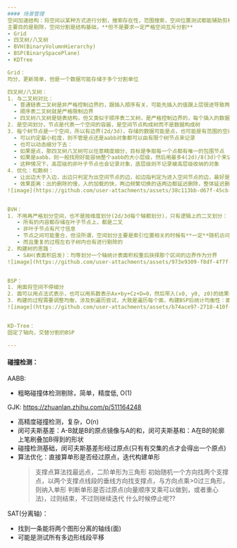 ```yaml
---
#### 场景管理
空间加速结构：将空间以某种方式进行分割，搜索存在性，范围搜索，空间位置测试都能辅助剪枝起到加速
主要目的是剔除，空间分割是结构基础，**但不是要求一定严格空间互斥分割**
- Grid
- 四叉树/八叉树
- BVH(BinaryVolumnHierarchy)
- BSP(BinarySpacePlane)
- KDTree

Grid：
均分，更新简单，但是一个数据可能存储于多个分割单位

四叉树/八叉树：  
1. 与二叉树对比：
  - 普通链表二叉树是非严格控制边界的，跟插入顺序有关，可能先插入的值跟上层很进导致两层之间边界很小，另一边又很大，AVL也只是平很了里面的长度来让边界启发式的均衡，也不是严格的
  - 顺序表二叉树就是严格限制边界
  - 四叉树八叉树是链表结构，但又类似于顺序表二叉树，是严格控制边界的，每个插入的数据key一定会划分到某个固定边界的树节点
2. 是空间划分，节点是代表一个空间的容器，是空间节点构成树而不是数据构成树
3. 每个树节点是一个空间，所以有边界(2d/3d)，存储的数据可能是点，也可能是有范围的空间对象aabb，分割精度上：
  - 可以约定最小粒度，则不管是点还是aabb对象都可以由有限个树节点来记录
  - 也可以动态细分下去：
  - 如果是点，那四叉树八叉树可以任意精度细分，目标是争取每一个点都有唯一的包围节点
  - 如果是aabb，则一般找刚好能容纳整个aabb的大小层级，然后用最多4(2d)/8(3d)个来记录aabb
  - 这种情况下，高层级的非叶子节点也会记录对象，底层级则不记录被高层级收纳的对象
4. 优化：松散树：
  - 让出边大于入边，出边只判定为出空间节点的边，如边指判定为进入空间节点的边，最好是两倍
  - 效果距离：出的删除的慢，入的加载的快，两边频繁切换的话两边都延迟删除，整体延迟删除了
![image](https://github.com/user-attachments/assets/38c113bb-d67f-45cb-909d-d9758ca32170)


BVH：
1. 不用再严格划分空间，也不是按维度划分(2d/3d每个轴都划分)，只有逻辑上的二叉划分：
   - 所有的内容都存储在叶子节点上，都是二叉
   - 非叶子节点有尺寸信息
   - 节点之间可能重合，但没所谓，空间划分主要是索引位置相关的时候有**一定**随机访问的能力，重合的部分会触发重复检测不会有遗漏
   - 而且重复的过程左右子树内也有进行剔除的
2. 构建树的思路：
   - SAH(表面积启发)：均等划分一个轴统计表面积权重后抉择那个区间的边界作为分界
![image](https://github.com/user-attachments/assets/973e9309-f8df-4f7f-bbb2-51bfd4e17a94)


BSP：
1. 用面将空间不停细分 
2. 面可以用点法式表示，也可以用系数表示Ax+by+Cz+D=0，然后带入(x0, y0, z0)的结果>0则在背面快速判断
3. 构建的过程需要调整均衡，涉及到遍历尝试，大致是遍历每个面，构建BSP后统计均衡性：面左右各自的面数
![image](https://github.com/user-attachments/assets/b74ace97-2718-410f-a829-95a55449e514)


KD-Tree：
固定了轴向，交替分割的BSP

---
```

#### 碰撞检测：
AABB:
- 粗略碰撞体检测剔除，简单，精度低, O(1)

GJK:
https://zhuanlan.zhihu.com/p/511164248  
- 高精度碰撞检测，复杂，O(n)
- 闵可夫斯基差：A-B就是B的原点镜像与A的和，闵可夫斯基和：A在B的轮廓上笔刷叠加B得到的形状
- 碰撞检测基础，闵可夫斯基差形经过原点(只有有交集的点才会得出一个原点)
- 算法优化：直接算单形是否经过原点，迭代构建单形
  > 支撑点算法找最远点，二阶单形为三角形
  > 初始随机一个方向找两个支撑点，以两个支撑点线段的垂线方向找支撑点，与方向点乘>0过三角形，则纳入单形
  > 判断单形是否过原点(向量顺序叉乘可以做到，或者重心法)，过则结束，不过则继续迭代
  > 什么时候停止呢??

SAT(分离轴)：
- 找到一条能将两个图形分离的轴线(面)
- 可能是测试所有多边形线段平移
